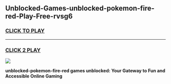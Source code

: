 
## Unblocked-Games-unblocked-pokemon-fire-red-Play-Free-rvsg6
<h3>
<a href="https://premium76.site?title=unblocked-pokemon-fire-red&ref=18A1">CLICK TO PLAY</a></h3>
<hr>

<h3>
<a href="https://premium76.site?title=unblocked-pokemon-fire-red&ref=18A1">CLICK 2 PLAY</a>
  
</h3>

<a href="https://premium76.site?title=unblocked-pokemon-fire-red&ref=18A1"><img src="https://clearcache.store/games.png"></a>


**unblocked-pokemon-fire-red games unblocked: Your Gateway to Fun and Accessible Online Gaming**
